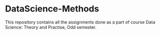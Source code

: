 # DataScience-Methods

This repository contains all the assignments done as a part of course Data Science: Theory and Practise, Odd semester.
